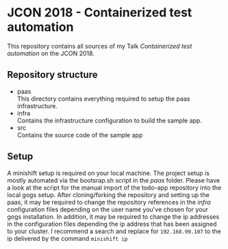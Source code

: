 # JCON 2018 - Containerized test automation
This repository contains all sources of my Talk *Containerized test automation*
on the JCON 2018.

## Repository structure

* paas  
  This directory contains everything required to setup the paas infrastructure.
* infra  
  Contains the infrastructure configuration to build the sample app.
* src  
  Contains the source code of the sample app
  
## Setup
A minishift setup is required on your local machine.
The project setup is mostly automated via the bootsrap.sh script in the *paas* folder.
Please have a look at the script for the manual import of the todo-app repository
into the local gogs setup. After cloning/forking the repository and setting up the paas, 
it may be required to change the repository references in the *infra* configuration files
depending on the user name you've chosen for your gogs installation.
In addition, it may be required to change the ip addresses in the configuration files
depending the ip address that has been assigned to your cluster. I recommend a search and
replace for `192.168.99.107` to the ip delivered by the command `minishift ip`
